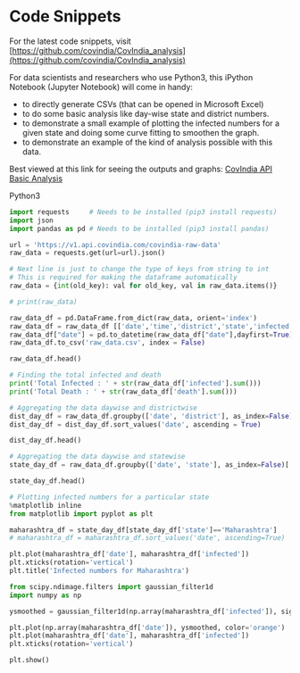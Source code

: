 # Code Snippets

For the latest code snippets, visit [https://github.com/covindia/CovIndia_analysis](https://github.com/covindia/CovIndia_analysis)

For data scientists and researchers who use Python3, this iPython Notebook (Jupyter Notebook) will come in handy:

* to directly generate CSVs (that can be opened in Microsoft Excel)
* to do some basic analysis like day-wise state and district numbers.
* to demonstrate a small example of plotting the infected numbers for a given state and doing some curve fitting to smoothen the graph.
* to demonstrate an example of the kind of analysis possible with this data.

Best viewed at this link for seeing the outputs and graphs: [CovIndia API Basic Analysis](https://github.com/covindia/CovIndia_analysis/blob/master/CovIndia_API_basic_analysis.ipynb)

Python3
```python
import requests		# Needs to be installed (pip3 install requests)
import json
import pandas as pd	# Needs to be installed (pip3 install pandas)

url = 'https://v1.api.covindia.com/covindia-raw-data'
raw_data = requests.get(url=url).json()

# Next line is just to change the type of keys from string to int
# This is required for making the dataframe automatically
raw_data = {int(old_key): val for old_key, val in raw_data.items()}

# print(raw_data)

raw_data_df = pd.DataFrame.from_dict(raw_data, orient='index')
raw_data_df = raw_data_df [['date','time','district','state','infected','death','source']]
raw_data_df["date"] = pd.to_datetime(raw_data_df["date"],dayfirst=True)
raw_data_df.to_csv('raw_data.csv', index = False)

raw_data_df.head()

# Finding the total infected and death
print('Total Infected : ' + str(raw_data_df['infected'].sum()))
print('Total Death : ' + str(raw_data_df['death'].sum()))

# Aggregating the data daywise and districtwise
dist_day_df = raw_data_df.groupby(['date', 'district'], as_index=False)['infected','death'].sum()
dist_day_df = dist_day_df.sort_values('date', ascending = True)

dist_day_df.head()

# Aggregating the data daywise and statewise
state_day_df = raw_data_df.groupby(['date', 'state'], as_index=False)['infected','death'].sum()

state_day_df.head()

# Plotting infected numbers for a particular state
%matplotlib inline
from matplotlib import pyplot as plt

maharashtra_df = state_day_df[state_day_df['state']=='Maharashtra']
# maharashtra_df = maharashtra_df.sort_values('date', ascending=True)

plt.plot(maharashtra_df['date'], maharashtra_df['infected'])
plt.xticks(rotation='vertical')
plt.title('Infected numbers for Maharashtra')

from scipy.ndimage.filters import gaussian_filter1d
import numpy as np

ysmoothed = gaussian_filter1d(np.array(maharashtra_df['infected']), sigma=1.5)

plt.plot(np.array(maharashtra_df['date']), ysmoothed, color='orange')
plt.plot(maharashtra_df['date'], maharashtra_df['infected'])
plt.xticks(rotation='vertical')

plt.show()
```
